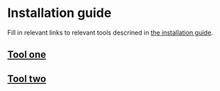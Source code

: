# Installation guide 

Fill in relevant links to relevant tools descrined in [the installation guide](https://ngi-code-academy.geohub.no/installation-guides/). 

## [Tool one ]()

## [Tool two]() 


